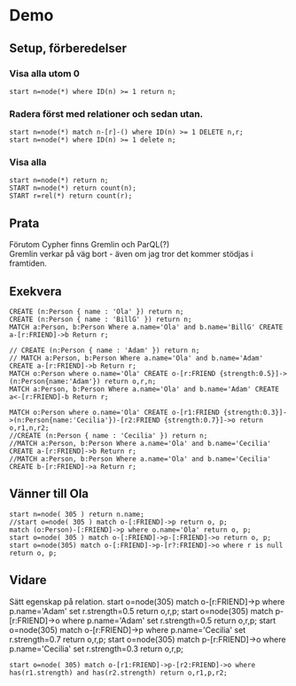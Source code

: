 # Demo

## Setup, förberedelser

### Visa alla utom 0  
    start n=node(*) where ID(n) >= 1 return n;

### Radera först med relationer och sedan utan.
    start n=node(*) match n-[r]-() where ID(n) >= 1 DELETE n,r;
    start n=node(*) where ID(n) >= 1 delete n;

### Visa alla
    start n=node(*) return n;
    START n=node(*) return count(n);
    START r=rel(*) return count(r);

## Prata

Förutom Cypher finns Gremlin och ParQL(?)  
Gremlin verkar på väg bort - även om jag tror det kommer stödjas i framtiden.
	
## Exekvera

    CREATE (n:Person { name : 'Ola' }) return n;
    CREATE (n:Person { name : 'BillG' }) return n;
    MATCH a:Person, b:Person Where a.name='Ola' and b.name='BillG' CREATE a-[r:FRIEND]->b Return r;

    // CREATE (n:Person { name : 'Adam' }) return n;
    // MATCH a:Person, b:Person Where a.name='Ola' and b.name='Adam' CREATE a-[r:FRIEND]->b Return r;
	MATCH o:Person where o.name='Ola' CREATE o-[r:FRIEND {strength:0.5}]->(n:Person{name:'Adam'}) return o,r,n;
    MATCH a:Person, b:Person Where a.name='Ola' and b.name='Adam' CREATE a<-[r:FRIEND]-b Return r;

    MATCH o:Person where o.name='Ola' CREATE o-[r1:FRIEND {strength:0.3}]->(n:Person{name:'Cecilia'})-[r2:FRIEND {strength:0.7}]->o return o,r1,n,r2;
	//CREATE (n:Person { name : 'Cecilia' }) return n;
    //MATCH a:Person, b:Person Where a.name='Ola' and b.name='Cecilia' CREATE a-[r:FRIEND]->b Return r;
    //MATCH a:Person, b:Person Where a.name='Ola' and b.name='Cecilia' CREATE b-[r:FRIEND]->a Return r;

## Vänner till Ola

    start n=node( 305 ) return n.name;
    //start o=node( 305 ) match o-[:FRIEND]->p return o, p;
    match (o:Person)-[:FRIEND]->p where o.name='Ola' return o, p;
    start o=node( 305 ) match o-[:FRIEND]->p-[:FRIEND]->o return o, p;
    start o=node(305) match o-[:FRIEND]->p-[r?:FRIEND]->o where r is null return o, p;

## Vidare

Sätt egenskap på relation.
    start o=node(305) match o-[r:FRIEND]->p where p.name='Adam' set r.strength=0.5 return o,r,p;
    start o=node(305) match p-[r:FRIEND]->o where p.name='Adam' set r.strength=0.5 return o,r,p;
    start o=node(305) match o-[r:FRIEND]->p where p.name='Cecilia' set r.strength=0.7 return o,r,p;
    start o=node(305) match p-[r:FRIEND]->o where p.name='Cecilia' set r.strength=0.3 return o,r,p;

    start o=node( 305) match o-[r1:FRIEND]->p-[r2:FRIEND]->o where has(r1.strength) and has(r2.strength) return o,r1,p,r2;
